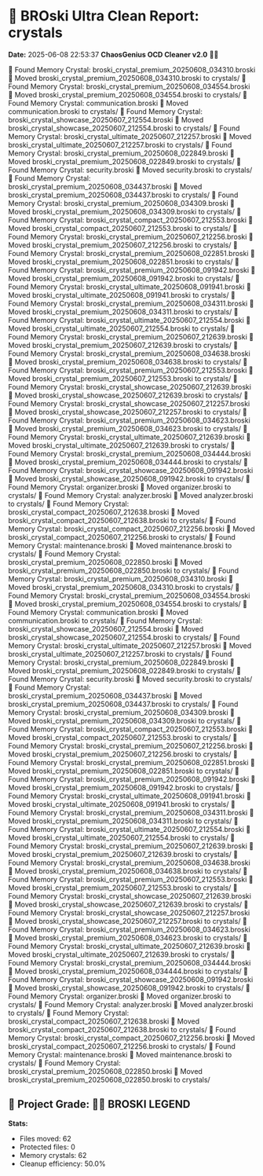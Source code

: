 # 🧹 BROski Ultra Clean Report: crystals
**Date:** 2025-06-08 22:53:37
**ChaosGenius OCD Cleaner v2.0** 🧠💜

💎 Found Memory Crystal: broski_crystal_premium_20250608_034310.broski
📁 Moved broski_crystal_premium_20250608_034310.broski to crystals/
💎 Found Memory Crystal: broski_crystal_premium_20250608_034554.broski
📁 Moved broski_crystal_premium_20250608_034554.broski to crystals/
💎 Found Memory Crystal: communication.broski
📁 Moved communication.broski to crystals/
💎 Found Memory Crystal: broski_crystal_showcase_20250607_212554.broski
📁 Moved broski_crystal_showcase_20250607_212554.broski to crystals/
💎 Found Memory Crystal: broski_crystal_ultimate_20250607_212257.broski
📁 Moved broski_crystal_ultimate_20250607_212257.broski to crystals/
💎 Found Memory Crystal: broski_crystal_premium_20250608_022849.broski
📁 Moved broski_crystal_premium_20250608_022849.broski to crystals/
💎 Found Memory Crystal: security.broski
📁 Moved security.broski to crystals/
💎 Found Memory Crystal: broski_crystal_premium_20250608_034437.broski
📁 Moved broski_crystal_premium_20250608_034437.broski to crystals/
💎 Found Memory Crystal: broski_crystal_premium_20250608_034309.broski
📁 Moved broski_crystal_premium_20250608_034309.broski to crystals/
💎 Found Memory Crystal: broski_crystal_compact_20250607_212553.broski
📁 Moved broski_crystal_compact_20250607_212553.broski to crystals/
💎 Found Memory Crystal: broski_crystal_premium_20250607_212256.broski
📁 Moved broski_crystal_premium_20250607_212256.broski to crystals/
💎 Found Memory Crystal: broski_crystal_premium_20250608_022851.broski
📁 Moved broski_crystal_premium_20250608_022851.broski to crystals/
💎 Found Memory Crystal: broski_crystal_premium_20250608_091942.broski
📁 Moved broski_crystal_premium_20250608_091942.broski to crystals/
💎 Found Memory Crystal: broski_crystal_ultimate_20250608_091941.broski
📁 Moved broski_crystal_ultimate_20250608_091941.broski to crystals/
💎 Found Memory Crystal: broski_crystal_premium_20250608_034311.broski
📁 Moved broski_crystal_premium_20250608_034311.broski to crystals/
💎 Found Memory Crystal: broski_crystal_ultimate_20250607_212554.broski
📁 Moved broski_crystal_ultimate_20250607_212554.broski to crystals/
💎 Found Memory Crystal: broski_crystal_premium_20250607_212639.broski
📁 Moved broski_crystal_premium_20250607_212639.broski to crystals/
💎 Found Memory Crystal: broski_crystal_premium_20250608_034638.broski
📁 Moved broski_crystal_premium_20250608_034638.broski to crystals/
💎 Found Memory Crystal: broski_crystal_premium_20250607_212553.broski
📁 Moved broski_crystal_premium_20250607_212553.broski to crystals/
💎 Found Memory Crystal: broski_crystal_showcase_20250607_212639.broski
📁 Moved broski_crystal_showcase_20250607_212639.broski to crystals/
💎 Found Memory Crystal: broski_crystal_showcase_20250607_212257.broski
📁 Moved broski_crystal_showcase_20250607_212257.broski to crystals/
💎 Found Memory Crystal: broski_crystal_premium_20250608_034623.broski
📁 Moved broski_crystal_premium_20250608_034623.broski to crystals/
💎 Found Memory Crystal: broski_crystal_ultimate_20250607_212639.broski
📁 Moved broski_crystal_ultimate_20250607_212639.broski to crystals/
💎 Found Memory Crystal: broski_crystal_premium_20250608_034444.broski
📁 Moved broski_crystal_premium_20250608_034444.broski to crystals/
💎 Found Memory Crystal: broski_crystal_showcase_20250608_091942.broski
📁 Moved broski_crystal_showcase_20250608_091942.broski to crystals/
💎 Found Memory Crystal: organizer.broski
📁 Moved organizer.broski to crystals/
💎 Found Memory Crystal: analyzer.broski
📁 Moved analyzer.broski to crystals/
💎 Found Memory Crystal: broski_crystal_compact_20250607_212638.broski
📁 Moved broski_crystal_compact_20250607_212638.broski to crystals/
💎 Found Memory Crystal: broski_crystal_compact_20250607_212256.broski
📁 Moved broski_crystal_compact_20250607_212256.broski to crystals/
💎 Found Memory Crystal: maintenance.broski
📁 Moved maintenance.broski to crystals/
💎 Found Memory Crystal: broski_crystal_premium_20250608_022850.broski
📁 Moved broski_crystal_premium_20250608_022850.broski to crystals/
💎 Found Memory Crystal: broski_crystal_premium_20250608_034310.broski
📁 Moved broski_crystal_premium_20250608_034310.broski to crystals/
💎 Found Memory Crystal: broski_crystal_premium_20250608_034554.broski
📁 Moved broski_crystal_premium_20250608_034554.broski to crystals/
💎 Found Memory Crystal: communication.broski
📁 Moved communication.broski to crystals/
💎 Found Memory Crystal: broski_crystal_showcase_20250607_212554.broski
📁 Moved broski_crystal_showcase_20250607_212554.broski to crystals/
💎 Found Memory Crystal: broski_crystal_ultimate_20250607_212257.broski
📁 Moved broski_crystal_ultimate_20250607_212257.broski to crystals/
💎 Found Memory Crystal: broski_crystal_premium_20250608_022849.broski
📁 Moved broski_crystal_premium_20250608_022849.broski to crystals/
💎 Found Memory Crystal: security.broski
📁 Moved security.broski to crystals/
💎 Found Memory Crystal: broski_crystal_premium_20250608_034437.broski
📁 Moved broski_crystal_premium_20250608_034437.broski to crystals/
💎 Found Memory Crystal: broski_crystal_premium_20250608_034309.broski
📁 Moved broski_crystal_premium_20250608_034309.broski to crystals/
💎 Found Memory Crystal: broski_crystal_compact_20250607_212553.broski
📁 Moved broski_crystal_compact_20250607_212553.broski to crystals/
💎 Found Memory Crystal: broski_crystal_premium_20250607_212256.broski
📁 Moved broski_crystal_premium_20250607_212256.broski to crystals/
💎 Found Memory Crystal: broski_crystal_premium_20250608_022851.broski
📁 Moved broski_crystal_premium_20250608_022851.broski to crystals/
💎 Found Memory Crystal: broski_crystal_premium_20250608_091942.broski
📁 Moved broski_crystal_premium_20250608_091942.broski to crystals/
💎 Found Memory Crystal: broski_crystal_ultimate_20250608_091941.broski
📁 Moved broski_crystal_ultimate_20250608_091941.broski to crystals/
💎 Found Memory Crystal: broski_crystal_premium_20250608_034311.broski
📁 Moved broski_crystal_premium_20250608_034311.broski to crystals/
💎 Found Memory Crystal: broski_crystal_ultimate_20250607_212554.broski
📁 Moved broski_crystal_ultimate_20250607_212554.broski to crystals/
💎 Found Memory Crystal: broski_crystal_premium_20250607_212639.broski
📁 Moved broski_crystal_premium_20250607_212639.broski to crystals/
💎 Found Memory Crystal: broski_crystal_premium_20250608_034638.broski
📁 Moved broski_crystal_premium_20250608_034638.broski to crystals/
💎 Found Memory Crystal: broski_crystal_premium_20250607_212553.broski
📁 Moved broski_crystal_premium_20250607_212553.broski to crystals/
💎 Found Memory Crystal: broski_crystal_showcase_20250607_212639.broski
📁 Moved broski_crystal_showcase_20250607_212639.broski to crystals/
💎 Found Memory Crystal: broski_crystal_showcase_20250607_212257.broski
📁 Moved broski_crystal_showcase_20250607_212257.broski to crystals/
💎 Found Memory Crystal: broski_crystal_premium_20250608_034623.broski
📁 Moved broski_crystal_premium_20250608_034623.broski to crystals/
💎 Found Memory Crystal: broski_crystal_ultimate_20250607_212639.broski
📁 Moved broski_crystal_ultimate_20250607_212639.broski to crystals/
💎 Found Memory Crystal: broski_crystal_premium_20250608_034444.broski
📁 Moved broski_crystal_premium_20250608_034444.broski to crystals/
💎 Found Memory Crystal: broski_crystal_showcase_20250608_091942.broski
📁 Moved broski_crystal_showcase_20250608_091942.broski to crystals/
💎 Found Memory Crystal: organizer.broski
📁 Moved organizer.broski to crystals/
💎 Found Memory Crystal: analyzer.broski
📁 Moved analyzer.broski to crystals/
💎 Found Memory Crystal: broski_crystal_compact_20250607_212638.broski
📁 Moved broski_crystal_compact_20250607_212638.broski to crystals/
💎 Found Memory Crystal: broski_crystal_compact_20250607_212256.broski
📁 Moved broski_crystal_compact_20250607_212256.broski to crystals/
💎 Found Memory Crystal: maintenance.broski
📁 Moved maintenance.broski to crystals/
💎 Found Memory Crystal: broski_crystal_premium_20250608_022850.broski
📁 Moved broski_crystal_premium_20250608_022850.broski to crystals/

## 🧠 Project Grade: 🧠💎 BROSKI LEGEND
**Stats:**
- Files moved: 62
- Protected files: 0
- Memory crystals: 62
- Cleanup efficiency: 50.0%